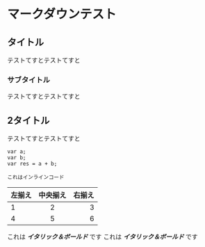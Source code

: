 # マークダウンテスト

## タイトル
テストてすとテストてすと

### サブタイトル
テストてすとテストてすと

## 2タイトル
テストてすとテストてすと

```
var a;
var b;
var res = a + b;
```

`これはインラインコード`

| 左揃え | 中央揃え | 右揃え |
|:---|:---:|---:|
|1 |2 |3 |
|4 |5 |6 |

これは ***イタリック＆ボールド*** です
これは ___イタリック＆ボールド___ です
